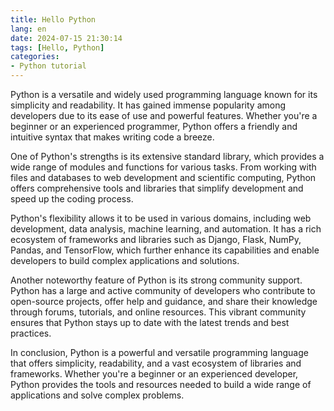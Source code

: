 ```yaml
---
title: Hello Python
lang: en
date: 2024-07-15 21:30:14
tags: [Hello, Python]
categories:
- Python tutorial
---
```


Python is a versatile and widely used programming language known for its simplicity and readability. It has gained immense popularity among developers due to its ease of use and powerful features. Whether you're a beginner or an experienced programmer, Python offers a friendly and intuitive syntax that makes writing code a breeze.

One of Python's strengths is its extensive standard library, which provides a wide range of modules and functions for various tasks. From working with files and databases to web development and scientific computing, Python offers comprehensive tools and libraries that simplify development and speed up the coding process.

Python's flexibility allows it to be used in various domains, including web development, data analysis, machine learning, and automation. It has a rich ecosystem of frameworks and libraries such as Django, Flask, NumPy, Pandas, and TensorFlow, which further enhance its capabilities and enable developers to build complex applications and solutions.

Another noteworthy feature of Python is its strong community support. Python has a large and active community of developers who contribute to open-source projects, offer help and guidance, and share their knowledge through forums, tutorials, and online resources. This vibrant community ensures that Python stays up to date with the latest trends and best practices.

In conclusion, Python is a powerful and versatile programming language that offers simplicity, readability, and a vast ecosystem of libraries and frameworks. Whether you're a beginner or an experienced developer, Python provides the tools and resources needed to build a wide range of applications and solve complex problems.
